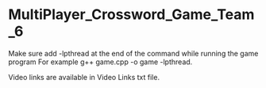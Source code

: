 # MultiPlayer_Crossword_Game_Team_6
Make sure add -lpthread at the end of the command while running the game program
For example g++ game.cpp -o game -lpthread.

Video links are available in Video Links txt file.
